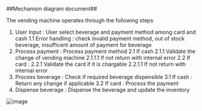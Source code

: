 ##Mechanism diagram document##

The vending machine operates through the following steps
1. User Input : User select beverage and payment method among card and cash
  1.1 Error handling : check invalid payment method, out of stock beverage, insufficent amount of payment for beverage
2. Process payment : Process payment method
  2.1 If cash
    2.1.1 Validate the change of vending machine
      2.1.1.1 If not return with internal error
  2.2 If card : 
    2.2.1 Validate the card if it is chargable
      2.2.1.1 If not return with internal error
3. Process beverage : Check if required beverage dispensible
  3.1 If cash : Return any change if applicable
  3.2 If card : Process the payment
4. Dispense beverage : Dispense the beverage and update the inventory

![image](https://github.com/user-attachments/assets/e0c52491-5a8d-435e-b243-998f590152d9)
